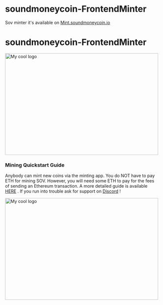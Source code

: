 # soundmoneycoin-FrontendMinter
Sov minter it's available on <a href="https://mint.soundmoneycoin.io/">Mint.soundmoneycoin.io</a>

# soundmoneycoin-FrontendMinter

<img src="https://i.imgur.com/HiOn5Sm.png" alt="My cool logo" width="500" height="333"/>

### Mining Quickstart Guide 
Anybody can mint new coins via the minting app. You do NOT have to pay ETH for mining SOV. However, you will need some ETH to pay for the fees of sending an Ethereum transaction. A more detailed guide is available <a href="https://medium.com/@soundmoneycoin/how-to-mine-sov-coin-from-your-browser-35d73eec3d87">HERE</a> . If you run into trouble ask for support on  <a href="https://discordapp.com/invite/up77nXY">Discord</a> !

<img src="https://i.imgur.com/tFETXqh.png" alt="My cool logo" width="500" height="333"/>




